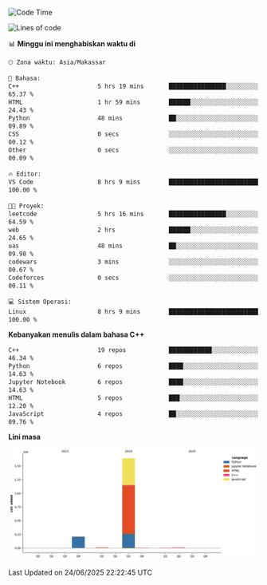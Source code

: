 <!--START_SECTION:waka-->
![Code Time](http://img.shields.io/badge/Code%20Time-288%20hrs%2053%20mins-blue)

![Lines of code](https://img.shields.io/badge/Sejak%20Hello%20World%20aku%20telah%20menulis-1.9%20million%20baris%20kode-blue)

📊 **Minggu ini menghabiskan waktu di** 

```text
🕑︎ Zona waktu: Asia/Makassar

💬 Bahasa: 
C++                      5 hrs 19 mins       ████████████████░░░░░░░░░   65.37 % 
HTML                     1 hr 59 mins        ██████░░░░░░░░░░░░░░░░░░░   24.43 % 
Python                   48 mins             ██░░░░░░░░░░░░░░░░░░░░░░░   09.89 % 
CSS                      0 secs              ░░░░░░░░░░░░░░░░░░░░░░░░░   00.12 % 
Other                    0 secs              ░░░░░░░░░░░░░░░░░░░░░░░░░   00.09 % 

🔥 Editor: 
VS Code                  8 hrs 9 mins        █████████████████████████   100.00 % 

🐱‍💻 Proyek: 
leetcode                 5 hrs 16 mins       ████████████████░░░░░░░░░   64.59 % 
web                      2 hrs               ██████░░░░░░░░░░░░░░░░░░░   24.65 % 
uas                      48 mins             ██░░░░░░░░░░░░░░░░░░░░░░░   09.98 % 
codewars                 3 mins              ░░░░░░░░░░░░░░░░░░░░░░░░░   00.67 % 
Codeforces               0 secs              ░░░░░░░░░░░░░░░░░░░░░░░░░   00.11 % 

💻 Sistem Operasi: 
Linux                    8 hrs 9 mins        █████████████████████████   100.00 % 
```

**Kebanyakan menulis dalam bahasa C++** 

```text
C++                      19 repos            ████████████░░░░░░░░░░░░░   46.34 % 
Python                   6 repos             ████░░░░░░░░░░░░░░░░░░░░░   14.63 % 
Jupyter Notebook         6 repos             ████░░░░░░░░░░░░░░░░░░░░░   14.63 % 
HTML                     5 repos             ███░░░░░░░░░░░░░░░░░░░░░░   12.20 % 
JavaScript               4 repos             ██░░░░░░░░░░░░░░░░░░░░░░░   09.76 % 
```



**Lini masa**

![Lines of Code chart](https://raw.githubusercontent.com/yusuf601/yusuf601/main/assets/bar_graph.png)


 Last Updated on 24/06/2025 22:22:45 UTC
<!--END_SECTION:waka-->

